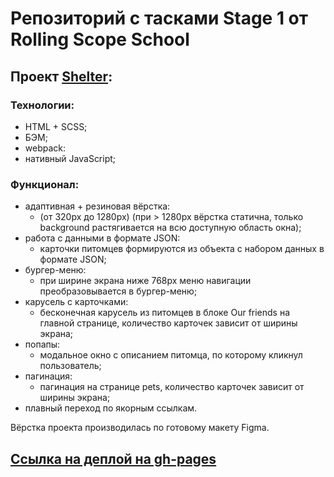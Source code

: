 # Репозиторий с тасками Stage 1 от Rolling Scope School
## Проект [Shelter](https://github.com/iamkda-q/shelter/tree/shelter):
### Технологии:
+ HTML + SCSS;
+ БЭМ;
+ webpack:
+ нативный JavaScript;
### Функционал:
+ адаптивная + резиновая вёрстка:
  - (от 320px до 1280px) (при > 1280px вёрстка статична, только background растягивается на всю доступную область окна);
+ работа с данными в формате JSON:
  - карточки питомцев формируются из объекта с набором данныx в формате JSON;
+ бургер-меню:
  - при ширине экрана ниже 768px меню навигации преобразовывается в бургер-меню;
+ карусель с карточками:
  - бесконечная карусель из питомцев в блоке Our friends на главной странице, количество карточек зависит от ширины экрана;
+ попапы:
  - модальное окно с описанием питомца, по которому кликнул пользователь;
+ пагинация:
  - пагинация на странице pets, количество карточек зависит от ширины экрана;
+ плавный переход по якорным ссылкам.

Вёрстка проекта производилась по готовому макету Figma.
## [Ссылка на деплой на gh-pages](https://iamkda-q.github.io/shelter/shelter/main/)